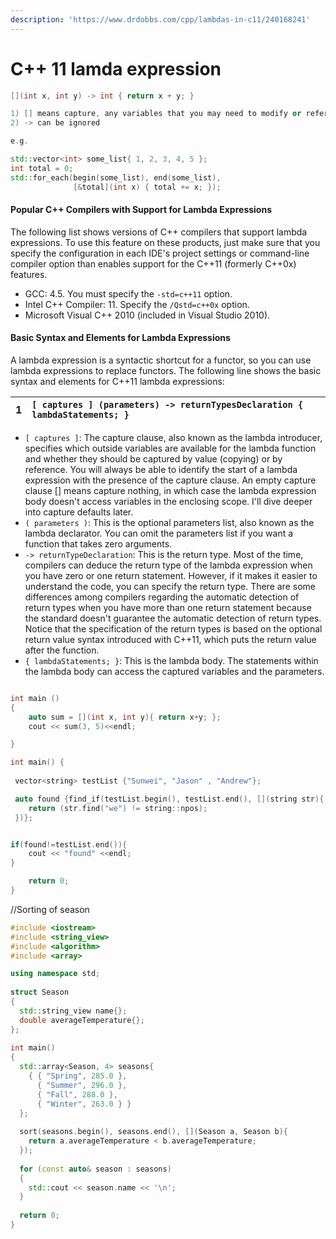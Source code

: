 ```yaml
---
description: 'https://www.drdobbs.com/cpp/lambdas-in-c11/240168241'
---
```


# C++ 11 lamda expression



```cpp
[](int x, int y) -> int { return x + y; }

1) [] means capture, any variables that you may need to modify or reference
2) -> can be ignored 

e.g. 

std::vector<int> some_list{ 1, 2, 3, 4, 5 };
int total = 0;
std::for_each(begin(some_list), end(some_list), 
              [&total](int x) {	total += x; });
```



#### Popular C++ Compilers with Support for Lambda Expressions

The following list shows versions of C++ compilers that support lambda expressions. To use this feature on these products, just make sure that you specify the configuration in each IDE's project settings or command-line compiler option than enables support for the C++11 \(formerly C++0x\) features.

* GCC: 4.5. You must specify the `-std=c++11` option.
* Intel C++ Compiler: 11. Specify the `/Qstd=c++0x` option.
* Microsoft Visual C++ 2010 \(included in Visual Studio 2010\).

#### Basic Syntax and Elements for Lambda Expressions

A lambda expression is a syntactic shortcut for a functor, so you can use lambda expressions to replace functors. The following line shows the basic syntax and elements for C++11 lambda expressions:

| 1 | **`[ captures ] (parameters) -> returnTypesDeclaration { lambdaStatements; }`** |
| :--- | :--- |


* `[ captures ]`: The capture clause, also known as the lambda introducer, specifies which outside variables are available for the lambda function and whether they should be captured by value \(copying\) or by reference. You will always be able to identify the start of a lambda expression with the presence of the capture clause. An empty capture clause \[\] means capture nothing, in which case the lambda expression body doesn't access variables in the enclosing scope. I'll dive deeper into capture defaults later.
* `( parameters )`: This is the optional parameters list, also known as the lambda declarator. You can omit the parameters list if you want a function that takes zero arguments.
* `-> returnTypeDeclaration`: This is the return type. Most of the time, compilers can deduce the return type of the lambda expression when you have zero or one return statement. However, if it makes it easier to understand the code, you can specify the return type. There are some differences among compilers regarding the automatic detection of return types when you have more than one return statement because the standard doesn't guarantee the automatic detection of return types. Notice that the specification of the return types is based on the optional return value syntax introduced with C++11, which puts the return value after the function.
* `{ lambdaStatements; }`: This is the lambda body. The statements within the lambda body can access the captured variables and the parameters.

```cpp

int main () 
{ 
	auto sum = [](int x, int y){ return x+y; };
	cout << sum(3, 5)<<endl;

} 

```

```cpp
int main() {
 
 vector<string> testList {"Sunwei", "Jason" , "Andrew"};

 auto found {find_if(testList.begin(), testList.end(), [](string str){
    return (str.find("we") != string::npos);
 })};


if(found!=testList.end()){
    cout << "found" <<endl;
}

    return 0;
}

```

//Sorting of season

```cpp
#include <iostream>
#include <string_view>
#include <algorithm>
#include <array>

using namespace std;
 
struct Season
{
  std::string_view name{};
  double averageTemperature{};
};
 
int main()
{
  std::array<Season, 4> seasons{
    { { "Spring", 285.0 },
      { "Summer", 296.0 },
      { "Fall", 288.0 },
      { "Winter", 263.0 } }
  };
 
  sort(seasons.begin(), seasons.end(), [](Season a, Season b){
    return a.averageTemperature < b.averageTemperature;
  });
 
  for (const auto& season : seasons)
  {
    std::cout << season.name << '\n';
  }
 
  return 0;
}


```

